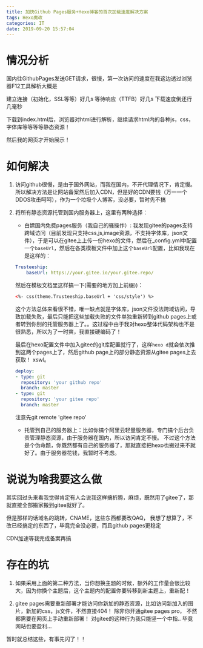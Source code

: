 ```yaml
---
title: 加快Github Pages服务+Hexo博客的首次加载速度解决方案
tags: Hexo魔改
categories: IT
date: 2019-09-20 15:57:04
---
```


# 情况分析

国内往GithubPages发送GET请求，很慢，第一次访问的速度在我这边透过浏览器F12工具解析大概是

建立连接（初始化，SSL等等）好几s
等待响应（TTFB）好几s
下载速度倒还行几毫秒


下载到index.html后，浏览器对html进行解析，继续请求html内的各种js，css，字体库等等等等静态资源！

然后我的网页才开始展示！

# 如何解决

1. 访问github很慢，是由于国外网站，而我在国内，不开代理情况下，肯定慢。所以解决方法是让网站备案然后加入CDN，但是好的CDN要钱（万一一个DDOS攻击呵呵），作为一个垃圾个人博客，没必要，暂时先不搞

2. 将所有静态资源托管到国内服务器上，这里有两种选择：
    - 白嫖国内免费pages服务（我自己的骚操作）: 我发现gitee的pages支持跨域访问（目前发现只支持css,js,image资源，不支持字体库，json文件），于是可以在gitee上上传一份hexo的文件，然后在_config.yml中配置一个`baseUrl`，然后在各类模板文件中加上这个`baseUrl`配置，比如我现在是这样的：
    ```yml
    Trusteeship:
        baseUrl: https://your.gitee.io/your.gitee.repo/
    ```
    然后在模板文档里这样搞一下(需要的地方加上前缀))：
    ```html
    <%- css(theme.Trusteeship.baseUrl + 'css/style') %>
    ```
    这个方法总体来看很不错，唯一缺点就是字体库，json文件没法跨域访问，导致加载失败，最后只能把这些加载失败的文件单独重新转到github pages上或者转到你别的托管服务器上了。。这过程中由于我对hexo整体代码架构也不是很熟悉，所以为了一时爽，我直接硬编码了！

    最后在hexo配置文件中加入gitee的git库配置就行了，这样`hexo d`就会依次推到这两个pages上了，然后github page上的部分静态资源从gitee pages上去获取！ xswl。
    ```yml
    deploy:
    - type: git
      repository: 'your github repo'
      branch: master
    - type: git
      repository: 'your gitee repo'
      branch: master
    ```
    注意先git remote 'gitee repo'
    

    - 托管到自己的服务器上：比如你搞个阿里云轻量服务器，专门搞个后台负责管理静态资源，由于服务器在国内，所以访问肯定不慢。 不过这个方法是个伪命题，你既然都有自己的服务器了，那就直接把hexo也搬过来不就好了。由于服务器花钱，我暂时不考虑。

# 说说为啥我要这么做

其实回过头来看我觉得肯定有人会说我这样搞折腾，麻烦，既然用了gitee了，那就直接全部搬家搬到gitee就好了。 

但是那样的话域名的跳转，CNAME，这些东西都要改QAQ， 我想了想算了，不改已经搞定的东西了，毕竟完全没必要，而且github pages更稳定

CDN加速等我完成备案再搞

# 存在的坑

1. 如果采用上面的第二种方法，当你想换主题的时候，额外的工作量会很比较大，因为你换个主题后，这个主题内的配置你要转移到新主题上，重新配！

2. gitee pages需要重新部署才能访问你新加的静态资源，比如访问新加入的图片，新加的css，js文件，不然直接404！ 除非你开通gitee pages pro， 不然都需要在网页上手动重新部署！ 对gitee的这种行为我只能竖一个中指.. 毕竟网站也要盈利...


暂时就总结这些，有事先闪了！！

<div id="donationPoint">

<div id="licensePoint">